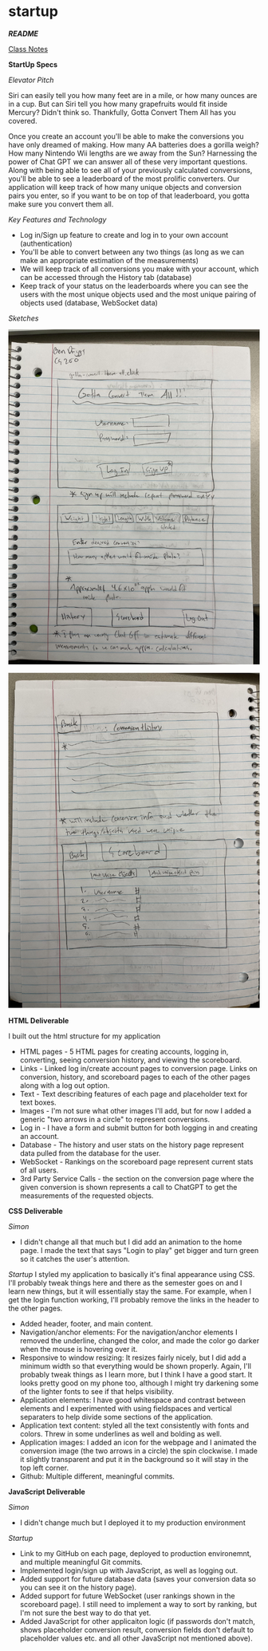 # startup
***README***

[Class Notes](https://github.com/StarLicker/startup/blob/main/Notes/notes.md)

**StartUp Specs**

*Elevator Pitch*

Siri can easily tell you how many feet are in a mile, or how many ounces are in a cup. But can Siri tell you how many grapefruits would fit inside Mercury? Didn't think so. Thankfully, Gotta Convert Them All has you covered.

Once you create an account you'll be able to make the conversions you have only dreamed of making. How many AA batteries does a gorilla weigh? How many Nintendo Wii lengths are we away from the Sun? Harnessing the power of Chat GPT we can answer all of these very important questions. Along with being able to see all of your previously calculated conversions, you'll be able to see a leaderboard of the most prolific converters. Our application will keep track of how many unique objects and conversion pairs you enter, so if you want to be on top of that leaderboard, you gotta make sure you convert them all.

*Key Features and Technology*
- Log in/Sign up feature to create and log in to your own account (authentication)
- You'll be able to convert between any two things (as long as we can make an appropriate estimation of the measurements)
- We will keep track of all conversions you make with your account, which can be accessed through the History tab (database)
- Keep track of your status on the leaderboards where you can see the users with the most unique objects used and the most unique pairing of objects used (database, WebSocket data)

*Sketches*

![Semester_Project_Sketch_Front](https://github.com/StarLicker/startup/blob/main/Images/CS260_Project_Front.jpg)

![Semester_Project_Sketch_Front](https://github.com/StarLicker/startup/blob/main/Images/CS260_Project_Back.jpg)

**HTML Deliverable**

I built out the html structure for my application

- HTML pages - 5 HTML pages for creating accounts, logging in, converting, seeing conversion history, and viewing the scoreboard.
- Links - Linked log in/create account pages to conversion page. Links on conversion, history, and scoreboard pages to each of the other pages along with a log out option.
- Text - Text describing features of each page and placeholder text for text boxes.
- Images - I'm not sure what other images I'll add, but for now I added a generic "two arrows in a circle" to represent conversions.
- Log in - I have a form and submit button for both logging in and creating an account.
- Database - The history and user stats on the history page represent data pulled from the database for the user.
- WebSocket - Rankings on the scoreboard page represent current stats of all users.
- 3rd Party Service Calls - the section on the conversion page where the given conversion is shown represents a call to ChatGPT to get the measurements of the requested objects.

**CSS Deliverable**

*Simon*
- I didn't change all that much but I did add an animation to the home page. I made the text that says "Login to play" get bigger and turn green so it catches the user's attention.

*Startup*
I styled my application to basically it's final appearance using CSS. I'll probably tweak things here and there as the semester goes on and I learn new things, but it will essentially stay the same. For example, when I get the login function working, I'll probably remove the links in the header to the other pages.
- Added header, footer, and main content.
- Navigation/anchor elements: For the navigation/anchor elements I removed the underline, changed the color, and made the color go darker when the mouse is hovering over it.
- Responsive to window resizing: It resizes fairly nicely, but I did add a minimum width so that everything would be shown properly. Again, I'll probably tweak things as I learn more, but I think I have a good start. It looks pretty good on my phone too, although I might try darkening some of the lighter fonts to see if that helps visibility.
- Application elements: I have good whitespace and contrast between elements and I experimented with using fieldspaces and vertical separaters to help divide some sections of the application.
- Application text content: styled all the text consistently with fonts and colors. Threw in some underlines as well and bolding as well.
- Application images: I added an icon for the webpage and I animated the conversion image (the two arrows in a circle) the spin clockwise. I made it slightly transparent and put it in the background so it will stay in the top left corner.
- Github: Multiple different, meaningful commits.

**JavaScript Deliverable**

*Simon*
- I didn't change much but I deployed it to my production environment

*Startup*
- Link to my GitHub on each page, deployed to production environemnt, and multiple meaningful Git commits.
- Implemented login/sign up with JavaScript, as well as logging out.
- Added support for future database data (saves your conversion data so you can see it on the history page).
- Added support for future WebSocket (user rankings shown in the scoreboard page). I still need to implement a way to sort by ranking, but I'm not sure the best way to do that yet.
- Added JavaScript for other applicaiton logic (if passwords don't match, shows placeholder conversion result, conversion fields don't default to placeholder values etc. and all other JavaScript not mentioned above).
